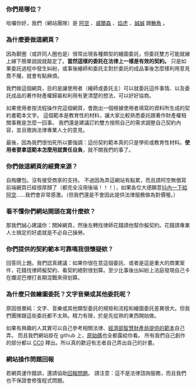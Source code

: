 ### 你們是哪位？

哈囉你好，我們（網站團隊）是
[阿空](https://kong0107.github.io)
、[威爾森](https://www.plurk.com/SSWilsonKao)
、[焰虎](https://www.plurk.com/KKILLER097)
、[誠誠](https://www.plurk.com/WolfkyMakoto)
跟[鮪魚](https://www.plurk.com/Afrit)
。


### 為什麼要做這網頁？

因為獸圈（或許同人圈也是）很常出現各種類型的繪圖委託，但委託雙方可能就線上線下簡單說說就敲定了。**當然這樣的委託在法律上一樣是有效的契約。** 只是如果委託過程中發生糾紛，或事後繪師和委託主對於委託的成品事後怎麼樣利用意見喬不攏，就會有點麻煩。

我們做這個網頁，目的是讓使用者（繪師或委託主）可以就委託這件事情、以及委託成品的著作財產權歸屬和利用有更清楚的想法，可以好好協商。

如果使用者按流程操作完這個網頁，會跑出一個根據使用者填寫的資料所生成的契約書範本文字。
這個範本是教育性的材料，讓大家比較熟悉委託跟著作財產權相關事務是怎麼一回事。
我們還是建議訂約雙方按照自己的需求調整自己契約內容，並且徵詢法律專業人士的意見。

最後，因為我們很怕死所以要強調：這份契約範本真的只是學術或教育性材料。**使用者要拿這範本怎麼用就責任自負**，就不關我們的事了。


### 你們做這網頁的經費來源？

自掏腰包。沒有接受商家的支持。
不過因為弄這網站有點累，而且請阿空無償寫前端網頁已經很厚顏了（都完全沒用後端！！！），如果各位大德願意[抖內一下給阿空](https://kong0107.github.io/donate/)……我們會非常感激。（但我們還是不會因此提供法律服務做為對價喔。）


### 看不懂你們網站開頭在寫什麼欸？

那我們誠心建議你：關掉網頁，然後左轉找律師花錢請他幫你擬契約。花錢請專業人士搞定的好處就是不必自己操勞。


### 你們提供的契約範本可靠嗎我很懷疑欸？

回答同上題。我們認真建議：如果你很在意這個委託、或者是這是重大的商業案件，花錢找律師擬契約、看契約絕對很划算。至少比事後出糾紛上法庭發現自己卡在爛泥巴裡打長期混戰來得划算。

### 為什麼只做繪圖委託？文字音樂或其他委託呢？

原因很單純：文字、音樂或其他類型委託的規矩和流程和繪圖委託差異很大。但我們團隊跟這些委託都不太熟。精力有限，於是先從熟的東西開始做。

如果有興趣的人其實可以自己參考相關法律、[經濟部智慧財產局提供的範本](https://www.tipo.gov.tw/ct.asp?xItem=567097&ctNode=6993&mp=1)自己弄。
而且我們網站掛在 github 上，[原始碼](https://github.com/kong0107/doujin)也全都露給你看。
所有我們自己創作的部分都以 [CC0](http://creativecommons.tw/cc0) 釋出。所以真的歡迎有志者自己弄出自己的計畫。


### 網站操作問題回報

若網頁運作錯誤，還請協助[回報問題](https://github.com/kong0107/doujin/issues)。
請注意：這不是法律諮詢服務，而且我們也不保證會修復程式問題。
